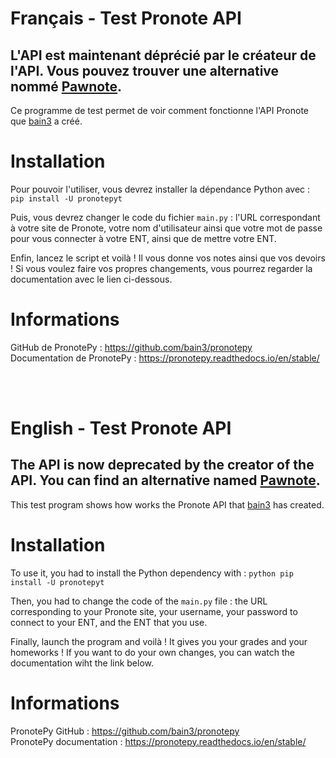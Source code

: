 # Français - Test Pronote API
## L'API est maintenant déprécié par le créateur de l'API. Vous pouvez trouver une alternative nommé [Pawnote](https://github.com/LiterateInk/Pawnote).

Ce programme de test permet de voir comment fonctionne l'API Pronote que [bain3](https://github.com/bain3) a créé.

# Installation
Pour pouvoir l'utiliser, vous devrez installer la dépendance Python avec : `pip install -U pronotepyt`  

Puis, vous devrez changer le code du fichier `main.py` : l'URL correspondant à votre site de Pronote, votre nom d'utilisateur ainsi que votre mot de passe pour vous connecter à votre ENT, ainsi que de mettre votre ENT.  

Enfin, lancez le script et voilà ! Il vous donne vos notes ainsi que vos devoirs ! Si vous voulez faire vos propres changements, vous pourrez regarder la documentation avec le lien ci-dessous.

# Informations
GitHub de PronotePy : https://github.com/bain3/pronotepy  
Documentation de PronotePy : https://pronotepy.readthedocs.io/en/stable/

<br> <br>
# English - Test Pronote API
## The API is now deprecated by the creator of the API. You can find an alternative named [Pawnote](https://github.com/LiterateInk/Pawnote).
This test program shows how works the Pronote API that [bain3](https://github.com/bain3) has created.

# Installation
To use it, you had to install the Python dependency with : `python pip install -U pronotepyt`

Then, you had to change the code of the `main.py` file : the URL corresponding to your Pronote site, your username, your password to connect to your ENT, and the ENT that you use.  

Finally, launch the program and voilà ! It gives you your grades and your homeworks ! If you want to do your own changes, you can watch the documentation wiht the link below.

# Informations
PronotePy GitHub : https://github.com/bain3/pronotepy  
PronotePy documentation : https://pronotepy.readthedocs.io/en/stable/
